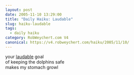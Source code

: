 ```yaml
---
layout: post
date: 2005-11-10 13:29:00
title: "Daily Haiku: Laudable"
slug: haiku-laudable
tags:
  - daily haiku
category: RobWeychert.com V4
canonical: https://v4.robweychert.com/haiku/2005/11/10/
---
```


your [laudable](http://dictionary.reference.com/wordoftheday/archive/2005/11/10.html) goal  
of keeping the dolphins safe  
makes my stomach growl